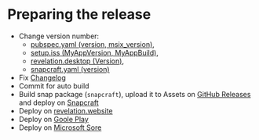 # Preparing the release

- Change version number:
  - [pubspec.yaml (version, msix_version)](./pubspec.yaml),
  - [setup.iss (MyAppVersion, MyAppBuild)](./setup.iss),
  - [revelation.desktop (Version)](/snap/gui/revelation.desktop),
  - [snapcraft.yaml (version)](./snapcraft.yaml)
- Fix [Changelog](CHANGELOG.md)
- Commit for auto build
- Build snap package (`snapcraft`), upload it to Assets on [GitHub Releases](https://github.com/karnauhov/Revelation/releases) and deploy on [Snapcraft](https://snapcraft.io)
- Deploy on [revelation.website](https://github.com/karnauhov/Revelation.website)
- Deploy on [Goole Play](https://play.google.com/console/u/1/developers/8693299089478158768/app/4975644827990074725/tracks/production)
- Deploy on [Microsoft Sore](https://partner.microsoft.com/ru-ru/dashboard/products/9NXHRR2P4087/overview)
